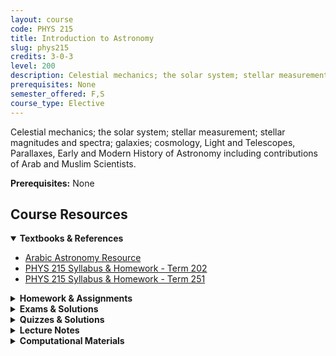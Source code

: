 ```yaml
---
layout: course
code: PHYS 215
title: Introduction to Astronomy
slug: phys215
credits: 3-0-3
level: 200
description: Celestial mechanics; the solar system; stellar measurement; stellar magnitudes and spectra; galaxies; cosmology, Light and Telescopes, Parallaxes, Early and Modern History of Astronomy including contributions of Arab and Muslim Scientists.
prerequisites: None
semester_offered: F,S
course_type: Elective
---
```


Celestial mechanics; the solar system; stellar measurement; stellar magnitudes and spectra; galaxies; cosmology, Light and Telescopes, Parallaxes, Early and Modern History of Astronomy including contributions of Arab and Muslim Scientists.

**Prerequisites:** None

## <i class="fas fa-book"></i> Course Resources

<details open>
<summary><strong><i class="fas fa-book"></i> Textbooks & References</strong></summary>
<ul>
<li><a href="/assets/resources/core/phys215/textbooks/Arabic_Astronomy_Resource.pdf">Arabic Astronomy Resource</a></li>
<li><a href="/assets/resources/core/phys215/textbooks/PHYS215_term202-Syl_plus_HW_.docx">PHYS 215 Syllabus & Homework - Term 202</a></li>
<li><a href="/assets/resources/core/phys215/textbooks/PHYS215_term251_Syllabus_HW.pdf">PHYS 215 Syllabus & Homework - Term 251</a></li>
</ul>
</details>

<details>
<summary><strong><i class="fas fa-file-alt"></i> Homework & Assignments</strong></summary>
<ul>
<li><a href="/assets/resources/core/phys215/homework/PHYS215_-_CH6_-_Q_and_A.pdf">Chapter 6 - Questions and Answers</a></li>
<li><a href="/assets/resources/core/phys215/homework/Phys_215_-_CH_7_-_Key-Solution.pdf">Chapter 7 - Key Solutions</a></li>
<li><a href="/assets/resources/core/phys215/homework/Phys_215_-_CH_8_-_Key-Solution.pdf">Chapter 8 - Key Solutions</a></li>
<li><a href="/assets/resources/core/phys215/homework/PHYS215_-_CH9_-_Q_and_A.pdf">Chapter 9 - Questions and Answers</a></li>
<li><a href="/assets/resources/core/phys215/homework/PHYS215_-_CH10_-_Q_and_A.pdf">Chapter 10 - Questions and Answers</a></li>
<li><a href="/assets/resources/core/phys215/homework/PHYS215_-_CH15_-_Q_and_A.pdf">Chapter 15 - Questions and Answers</a></li>
<li><a href="/assets/resources/core/phys215/homework/PHYS215_-_CH18_-_Q_and_A.pdf">Chapter 18 - Questions and Answers</a></li>
</ul>
</details>

<details>
<summary><strong><i class="fas fa-chart-bar"></i> Exams & Solutions</strong></summary>
<ul>
<li><a href="/assets/resources/core/phys215/exams/Review_Test_Submission_Major-Exam-01_–_222-PHYS-215-02_._.pdf">Major Exam 1 - Review Test Submission (Term 222)</a></li>
<li><a href="/assets/resources/core/phys215/exams/Review_Test_Submission_Major-2-ch7-11_–_222-PHYS-215-02._.pdf">Major Exam 2 (Chapters 7-11) - Review Test Submission (Term 222)</a></li>
</ul>
</details>

<details>
<summary><strong><i class="fas fa-check-circle"></i> Quizzes & Solutions</strong></summary>
<ul>
<li>No materials available yet</li>
</ul>
</details>

<details>
<summary><strong><i class="fas fa-book-open"></i> Lecture Notes</strong></summary>
<ul>
<li>No materials available yet</li>
</ul>
</details>

<details>
<summary><strong><i class="fas fa-laptop-code"></i> Computational Materials</strong></summary>
<ul>
<li>No materials available yet</li>
</ul>
</details>